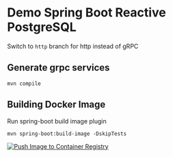 # Demo Spring Boot Reactive PostgreSQL

Switch to `http` branch for http instead of gRPC

## Generate grpc services

`mvn compile`

## Building Docker Image

Run spring-boot build image plugin

`mvn spring-boot:build-image -DskipTests`

[![Push Image to Container Registry](https://github.com/manumura/demo-spring-reactive-postgres/actions/workflows/push-to-cr.yml/badge.svg)](https://github.com/manumura/demo-spring-reactive-postgres/actions/workflows/push-to-cr.yml)
